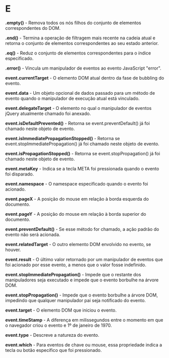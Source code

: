 # E

**.empty()** - Remova todos os nós filhos do conjunto de elementos correspondentes do DOM.

**.end()** - Termina a operação de filtragem mais recente na cadeia atual e retorna o conjunto de elementos correspondentes ao seu estado anterior.

**.eq()** - Reduz o conjunto de elementos correspondentes para o índice especificado.

**.error()** - Vincula um manipulador de eventos ao evento JavaScript "error".

**event.currentTarget** - O elemento DOM atual dentro da fase de bubbling do evento.

**event.data** - Um objeto opcional de dados passado para um método de evento quando o manipulador de execução atual está vinculado.

**event.delegateTarget** - O elemento no qual o manipulador de eventos jQuery atualmente chamado foi anexado.

**event.isDefaultPrevented()** - Retorna se event.preventDefault() já foi chamado neste objeto de evento.

**event.isImmediatePropagationStopped()** - Retorna se event.stopImmediatePropagation() já foi chamado neste objeto de evento.

**event.isPropagationStopped()** - Retorna se event.stopPropagation() já foi chamado neste objeto de evento.

**event.metaKey** - Indica se a tecla META foi pressionada quando o evento foi disparado.

**event.namespace** - O namespace especificado quando o evento foi acionado.

**event.pageX** - A posição do mouse em relação à borda esquerda do documento.

**event.pageY** - A posição do mouse em relação à borda superior do documento.

**event.preventDefault()** - Se esse método for chamado, a ação padrão do evento não será acionada.

**event.relatedTarget** - O outro elemento DOM envolvido no evento, se houver.

**event.result** - O último valor retornado por um manipulador de eventos que foi acionado por esse evento, a menos que o valor fosse indefinido. 

**event.stopImmediatePropagation()** - Impede que o restante dos manipuladores seja executado e impede que o evento borbulhe na árvore DOM.

**event.stopPropagation()** - Impede que o evento borbulhe a árvore DOM, impedindo que qualquer manipulador pai seja notificado do evento.

**event.target** - O elemento DOM que iniciou o evento.

**event.timeStamp** - A diferença em milissegundos entre o momento em que o navegador criou o evento e 1º de janeiro de 1970.

**event.type** - Descreve a natureza do evento.

**event.which** - Para eventos de chave ou mouse, essa propriedade indica a tecla ou botão específico que foi pressionado.
